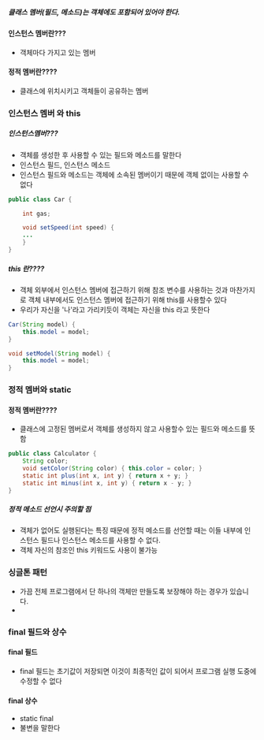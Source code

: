 ##### 클래스 멤버(필드, 메소드)는 객체에도 포함되어 있어야 한다.

#### 인스턴스 멤버란???
* 객체마다 가지고 있는 멤버
#### 정적 멤버란????
* 클래스에 위치시키고 객체들이 공유하는 멤버

### 인스턴스 멤버 와 this
##### 인스턴스멤버???
* 객체를 생성한 후 사용할 수 있는 필드와 메소드를 말한다
* 인스턴스 필드, 인스턴스 메소드
* 인스턴스 필드와 메소드는 객체에 소속된 멤버이기 때문에 객체 없이는 사용할 수 없다
```java
public class Car {

	int gas;

	void setSpeed(int speed) {
	...
	}
}
```

##### this 란????
* 객체 외부에서 인스턴스 멤버에 접근하기 위해 참조 변수를 사용하는 것과 마찬가지로 객체 내부에서도 인스턴스 멤버에 접근하기 위해 this를 사용할수 있다
* 우리가 자신을 '나'라고 가리키듯이 객체는 자신을 this 라고 뜻한다
```java
Car(String model) {
	this.model = model;
}

void setModel(String model) {
	this.model = model;
}
```

### 정적 멤버와 static

#### 정적 멤버란????
* 클래스에 고정된 멤버로서 객체를 생성하지 않고 사용할수 있는 필드와 메소드를 뜻함
~~~java
public class Calculator {
	String color;
	void setColor(String color) { this.color = color; }
	static int plus(int x, int y) { return x + y; }
	static int minus(int x, int y) { return x - y; }
}
~~~
##### 정적 메소드 선언시 주의할 점
* 객체가 없어도 실행된다는 특징 때문에 정적 메소드를 선언할 때는 이들 내부에 인스턴스 필드나 인스턴스 메소드를 사용할 수 없다.
* 객체 자신의 참조인 this 키워드도 사용이 불가능
### 싱글톤 패턴
* 가끔 전체 프로그램에서 단 하나의 객체만 만들도록 보장해야 하는 경우가 있습니다.
* 
### final 필드와 상수
#### final 필드
* final 필드는 초기값이 저장되면 이것이 최종적인 값이 되어서 프로그램 실행 도중에 수정할 수 없다
#### final 상수
* static final
* 불변을 말한다

